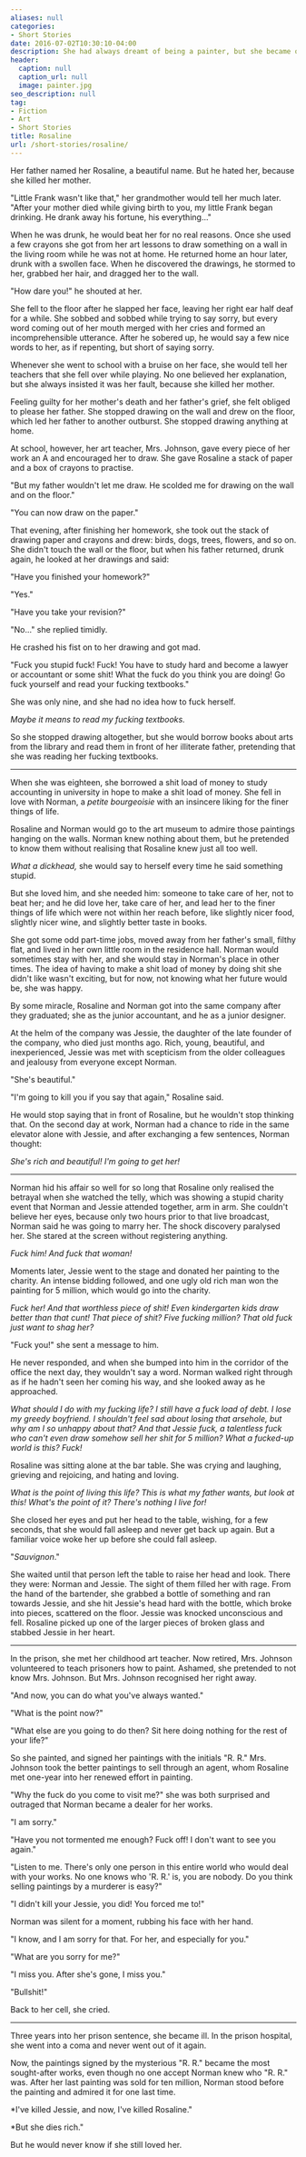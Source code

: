 ```yaml
---
aliases: null
categories:
- Short Stories
date: 2016-07-02T10:30:10-04:00
description: She had always dreamt of being a painter, but she became one only after she'd killed someone
header:
  caption: null
  caption_url: null
  image: painter.jpg
seo_description: null
tag:
- Fiction
- Art
- Short Stories
title: Rosaline
url: /short-stories/rosaline/
---
```


Her father named her Rosaline, a beautiful name. But he hated her, because she killed her mother.

"Little Frank wasn't like that," her grandmother would tell her much later. "After your mother died while giving birth to you, my little Frank began drinking. He drank away his fortune, his everything..."

When he was drunk, he would beat her for no real reasons. Once she used a few crayons she got from her art lessons to draw something on a wall in the living room while he was not at home. He returned home an hour later, drunk with a swollen face. When he discovered the drawings, he stormed to her, grabbed her hair, and dragged her to the wall.

"How dare you!" he shouted at her.

She fell to the floor after he slapped her face, leaving her right ear half deaf for a while. She sobbed and sobbed while trying to say sorry, but every word coming out of her mouth merged with her cries and formed an incomprehensible utterance. After he sobered up, he would say a few nice words to her, as if repenting, but short of saying sorry.

Whenever she went to school with a bruise on her face, she would tell her teachers that she fell over while playing. No one believed her explanation, but she always insisted it was her fault, because she killed her mother.

Feeling guilty for her mother's death and her father's grief, she felt obliged to please her father. She stopped drawing on the wall and drew on the floor, which led her father to another outburst. She stopped drawing anything at home.

At school, however, her art teacher, Mrs. Johnson, gave every piece of her work an A and encouraged her to draw. She gave Rosaline a stack of paper and a box of crayons to practise.

"But my father wouldn't let me draw. He scolded me for drawing on the wall and on the floor."

"You can now draw on the paper."

That evening, after finishing her homework, she took out the stack of drawing paper and crayons and drew: birds, dogs, trees, flowers, and so on. She didn't touch the wall or the floor, but when his father returned, drunk again, he looked at her drawings and said:

"Have you finished your homework?"

"Yes."

"Have you take your revision?"

"No..." she replied timidly.

He crashed his fist on to her drawing and got mad.

"Fuck you stupid fuck! Fuck! You have to study hard and become a lawyer or accountant or some shit! What the fuck do you think you are doing! Go fuck yourself and read your fucking textbooks."

She was only nine, and she had no idea how to fuck herself.

*Maybe it means to read my fucking textbooks.*

So she stopped drawing altogether, but she would borrow books about arts from the library and read them in front of her illiterate father, pretending that she was reading her fucking textbooks.

***

When she was eighteen, she borrowed a shit load of money to study accounting in university in hope to make a shit load of money. She fell in love with Norman, a *petite bourgeoisie* with an insincere liking for the finer things of life.

Rosaline and Norman would go to the art museum to admire those paintings hanging on the walls. Norman knew nothing about them, but he pretended to know them without realising that Rosaline knew just all too well.

*What a dickhead,* she would say to herself every time he said something stupid.

But she loved him, and she needed him: someone to take care of her, not to beat her; and he did love her, take care of her, and lead her to the finer things of life which were not within her reach before, like slightly nicer food, slightly nicer wine, and slightly better taste in books.

She got some odd part-time jobs, moved away from her father's small, filthy flat, and lived in her own little room in the residence hall. Norman would sometimes stay with her, and she would stay in Norman's place in other times. The idea of having to make a shit load of money by doing shit she didn't like wasn't exciting, but for now, not knowing what her future would be, she was happy.

By some miracle, Rosaline and Norman got into the same company after they graduated; she as the junior accountant, and he as a junior designer.

At the helm of the company was Jessie, the daughter of the late founder of the company, who died just months ago. Rich, young, beautiful, and inexperienced, Jessie was met with scepticism from the older colleagues and jealousy from everyone except Norman.

"She's beautiful."

"I'm going to kill you if you say that again," Rosaline said.

He would stop saying that in front of Rosaline, but he wouldn't stop thinking that. On the second day at work, Norman had a chance to ride in the same elevator alone with Jessie, and after exchanging a few sentences, Norman thought:

*She's rich and beautiful! I'm going to get her!*

***

Norman hid his affair so well for so long that Rosaline only realised the betrayal when she watched the telly, which was showing a stupid charity event that Norman and Jessie attended together, arm in arm. She couldn't believe her eyes, because only two hours prior to that live broadcast, Norman said he was going to marry her. The shock discovery paralysed her. She stared at the screen without registering anything.

*Fuck him! And fuck that woman!*

Moments later, Jessie went to the stage and donated her painting to the charity. An intense bidding followed, and one ugly old rich man won the painting for 5 million, which would go into the charity.

*Fuck her! And that worthless piece of shit! Even kindergarten kids draw better than that cunt! That piece of shit? Five fucking million? That old fuck just want to shag her?*

"Fuck you!" she sent a message to him.

He never responded, and when she bumped into him in the corridor of the office the next day, they wouldn't say a word. Norman walked right through as if he hadn't seen her coming his way, and she looked away as he approached.

*What should I do with my fucking life? I still have a fuck load of debt. I lose my greedy boyfriend. I shouldn't feel sad about losing that arsehole, but why am I so unhappy about that? And that Jessie fuck, a talentless fuck who can't even draw somehow sell her shit for 5 million? What a fucked-up world is this? Fuck!*

Rosaline was sitting alone at the bar table. She was crying and laughing, grieving and rejoicing, and hating and loving.

*What is the point of living this life? This is what my father wants, but look at this! What's the point of it? There's nothing I live for!*

She closed her eyes and put her head to the table, wishing, for a few seconds, that she would fall asleep and never get back up again. But a familiar voice woke her up before she could fall asleep.

"*Sauvignon*."

She waited until that person left the table to raise her head and look. There they were: Norman and Jessie. The sight of them filled her with rage. From the hand of the bartender, she grabbed a bottle of something and ran towards Jessie, and she hit Jessie's head hard with the bottle, which broke into pieces, scattered on the floor. Jessie was knocked unconscious and fell. Rosaline picked up one of the larger pieces of broken glass and stabbed Jessie in her heart.

***

In the prison, she met her childhood art teacher. Now retired, Mrs. Johnson volunteered to teach prisoners how to paint. Ashamed, she pretended to not know Mrs. Johnson. But Mrs. Johnson recognised her right away.

"And now, you can do what you've always wanted."

"What is the point now?"

"What else are you going to do then? Sit here doing nothing for the rest of your life?"

So she painted, and signed her paintings with the initials "R. R." Mrs. Johnson took the better paintings to sell through an agent, whom Rosaline met one-year into her renewed effort in painting.

"Why the fuck do you come to visit me?" she was both surprised and outraged that Norman became a dealer for her works.

"I am sorry."

"Have you not tormented me enough? Fuck off! I don't want to see you again."

"Listen to me. There's only one person in this entire world who would deal with your works. No one knows who 'R. R.' is, you are nobody. Do you think selling paintings by a murderer is easy?"

"I didn't kill your Jessie, you did! You forced me to!"

Norman was silent for a moment, rubbing his face with her hand.

"I know, and I am sorry for that. For her, and especially for you."

"What are you sorry for me?"

"I miss you. After she's gone, I miss you."

"Bullshit!"

Back to her cell, she cried.

***

Three years into her prison sentence, she became ill. In the prison hospital, she went into a coma and never went out of it again.

Now, the paintings signed by the mysterious "R. R." became the most sought-after works, even though no one accept Norman knew who "R. R." was. After her last painting was sold for ten million, Norman stood before the painting and admired it for one last time.

*I've killed Jessie, and now, I've killed Rosaline."

*But she dies rich."

But he would never know if she still loved her.
